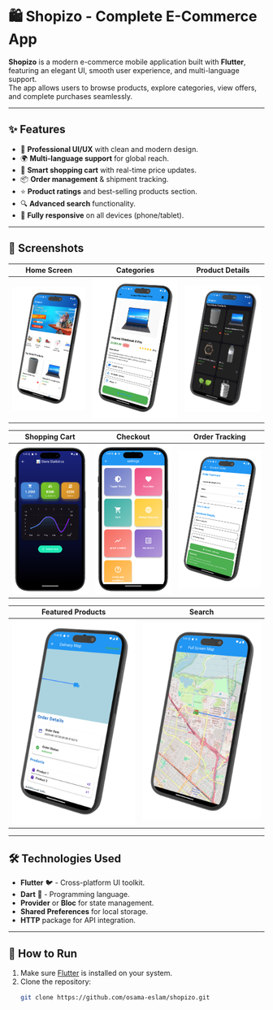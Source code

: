 # 🛍️ Shopizo - Complete E-Commerce App

**Shopizo** is a modern e-commerce mobile application built with **Flutter**, featuring an elegant UI, smooth user experience, and multi-language support.  
The app allows users to browse products, explore categories, view offers, and complete purchases seamlessly.

---

## ✨ Features

- 🎯 **Professional UI/UX** with clean and modern design.
- 🌍 **Multi-language support** for global reach.
- 🛒 **Smart shopping cart** with real-time price updates.
- 📦 **Order management** & shipment tracking.
- ⭐ **Product ratings** and best-selling products section.
- 🔍 **Advanced search** functionality.
- 📱 **Fully responsive** on all devices (phone/tablet).

---

## 📸 Screenshots

<div align="center">
  
| Home Screen | Categories | Product Details |
|---|---|---|
| ![Screenshot 1](assets/image/readme/1.png) | ![Screenshot 2](assets/image/readme/2.png) | ![Screenshot 3](assets/image/readme/3.png) |

| Shopping Cart | Checkout | Order Tracking |
|---|---|---|
| ![Screenshot 4](assets/image/readme/4.png) | ![Screenshot 5](assets/image/readme/5.png) | ![Screenshot 6](assets/image/readme/6.png) |

| Featured Products | Search |
|---|---|
| ![Screenshot 7](assets/image/readme/7.png) | ![Screenshot 8](assets/image/readme/8.png) |

</div>

---

## 🛠️ Technologies Used

- **Flutter** 🐦 - Cross-platform UI toolkit.
- **Dart** 🎯 - Programming language.
- **Provider** or **Bloc** for state management.
- **Shared Preferences** for local storage.
- **HTTP** package for API integration.

---

## 🚀 How to Run

1. Make sure [Flutter](https://docs.flutter.dev/get-started/install) is installed on your system.
2. Clone the repository:
   ```bash
   git clone https://github.com/osama-eslam/shopizo.git
